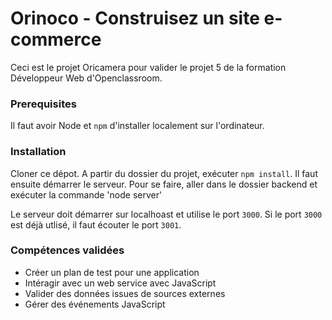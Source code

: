 # Orinoco - Construisez un site e-commerce #

Ceci est le projet Oricamera pour valider le projet 5 de la formation Développeur Web d'Openclassroom.

### Prerequisites ###

Il faut avoir Node et `npm` d'installer localement sur l'ordinateur.

### Installation ###

Cloner ce dépot. A partir du dossier du projet, exécuter `npm install`.
Il faut ensuite démarrer le serveur. Pour se faire, aller dans le dossier backend et exécuter la commande 'node server'

Le serveur doit démarrer sur localhoast et utilise le port `3000`.
Si le port `3000` est déjà utlisé, il faut écouter le port `3001`.

### Compétences validées ###

* Créer un plan de test pour une application
* Intéragir avec un web service avec JavaScript
* Valider des données issues de sources externes
* Gérer des événements JavaScript
